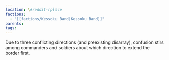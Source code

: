 ```yaml
---
location: \#reddit-rplace
factions:
  - "[[factions/Kessoku Band|Kessoku Band]]"
parents: 
tags: 
---
```

Due to three conflicting directions (and preexisting disarray), confusion stirs among commanders and soldiers about which direction to extend the border first.
